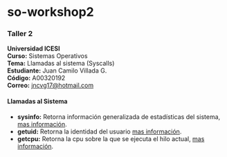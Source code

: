 # so-workshop2
### Taller 2
**Universidad ICESI**  
**Curso:** Sistemas Operativos  
**Tema:** Llamadas al sistema (Syscalls)  
**Estudiante:** Juan Camilo Villada G.  
**Código:** A00320192  
**Correo:** jncvg17@hotmail.com

#### Llamadas al Sistema
- **sysinfo:** Retorna información generalizada de estadísticas del sistema, [mas información](https://www.unix.com/man-page/centos/2/sysinfo/).
- **getuid:** Retorna la identidad del usuario [mas información](https://www.unix.com/man-page/centos/2/getuid/).
- **getcpu:** Retorna la cpu sobre la que se ejecuta el hilo actual, [mas información](http://man7.org/linux/man-pages/man2/getcpu.2.html).
